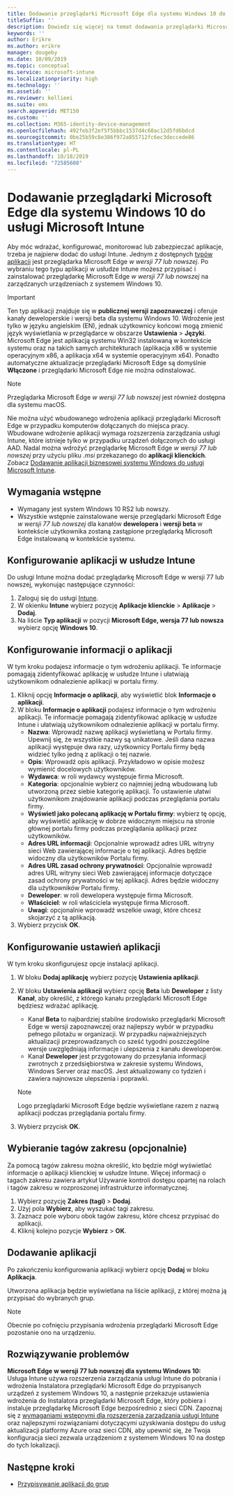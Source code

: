 ```yaml
---
title: Dodawanie przeglądarki Microsoft Edge dla systemu Windows 10 do usługi Microsoft Intune
titleSuffix: ''
description: Dowiedz się więcej na temat dodawania przeglądarki Microsoft Edge dla systemu Windows do usługi Microsoft Intune.
keywords: ''
author: Erikre
ms.author: erikre
manager: dougeby
ms.date: 10/09/2019
ms.topic: conceptual
ms.service: microsoft-intune
ms.localizationpriority: high
ms.technology: ''
ms.assetid: ''
ms.reviewer: kellieei
ms.suite: ems
search.appverid: MET150
ms.custom: ''
ms.collection: M365-identity-device-management
ms.openlocfilehash: 492feb3f2ef5f5bbbc1537d4c60ac12d5fd6bdcd
ms.sourcegitcommit: 0be25b59c8e386f972a855712fc6ec3deccede86
ms.translationtype: HT
ms.contentlocale: pl-PL
ms.lasthandoff: 10/18/2019
ms.locfileid: "72585608"
---
```

# <a name="add-microsoft-edge-for-windows-10-to-microsoft-intune"></a>Dodawanie przeglądarki Microsoft Edge dla systemu Windows 10 do usługi Microsoft Intune

Aby móc wdrażać, konfigurować, monitorować lub zabezpieczać aplikacje, trzeba je najpierw dodać do usługi Intune. Jednym z dostępnych [typów aplikacji](~/apps/apps-add.md#app-types-in-microsoft-intune) jest przeglądarka Microsoft Edge *w wersji 77 lub nowszej*. Po wybraniu tego typu aplikacji w usłudze Intune możesz przypisać i zainstalować przeglądarkę Microsoft Edge *w wersji 77 lub nowszej* na zarządzanych urządzeniach z systemem Windows 10.

> [!IMPORTANT]
> Ten typ aplikacji znajduje się w **publicznej wersji zapoznawczej** i oferuje kanały deweloperskie i wersji beta dla systemu Windows 10. Wdrożenie jest tylko w języku angielskim (EN), jednak użytkownicy końcowi mogą zmienić język wyświetlania w przeglądarce w obszarze **Ustawienia** > **Języki**. Microsoft Edge jest aplikacją systemu Win32 instalowaną w kontekście systemu oraz na takich samych architekturach (aplikacja x86 w systemie operacyjnym x86, a aplikacja x64 w systemie operacyjnym x64). Ponadto automatyczne aktualizacje przeglądarki Microsoft Edge są domyślnie **Włączone** i przeglądarki Microsoft Edge nie można odinstalować.

> [!NOTE]
> Przeglądarka Microsoft Edge *w wersji 77 lub nowszej* jest również dostępna dla systemu macOS.
> 
> Nie można użyć wbudowanego wdrożenia aplikacji przeglądarki Microsoft Edge w przypadku komputerów dołączanych do miejsca pracy. Wbudowane wdrożenie aplikacji wymaga rozszerzenia zarządzania usługi Intune, które istnieje tylko w przypadku urządzeń dołączonych do usługi AAD. Nadal można wdrożyć przeglądarkę Microsoft Edge *w wersji 77 lub nowszej* przy użyciu pliku *.msi* przekazanego do **aplikacji klienckich**. Zobacz [Dodawanie aplikacji biznesowej systemu Windows do usługi Microsoft Intune](~/apps/lob-apps-windows.md).

## <a name="prerequisites"></a>Wymagania wstępne
- Wymagany jest system Windows 10 RS2 lub nowszy.
- Wszystkie wstępnie zainstalowane wersje przeglądarki Microsoft Edge *w wersji 77 lub nowszej* dla kanałów **dewelopera** i **wersji beta** w kontekście użytkownika zostaną zastąpione przeglądarką Microsoft Edge instalowaną w kontekście systemu.

## <a name="configure-the-app-in-intune"></a>Konfigurowanie aplikacji w usłudze Intune
Do usługi Intune można dodać przeglądarkę Microsoft Edge w wersji 77 lub nowszej, wykonując następujące czynności:

1. Zaloguj się do usługi [Intune](https://go.microsoft.com/fwlink/?linkid=2090973).
2. W okienku **Intune** wybierz pozycję **Aplikacje klienckie** > **Aplikacje** > **Dodaj**.
3. Na liście **Typ aplikacji** w pozycji **Microsoft Edge, wersja 77 lub nowsza** wybierz opcję **Windows 10**.

## <a name="configure-app-information"></a>Konfigurowanie informacji o aplikacji
W tym kroku podajesz informacje o tym wdrożeniu aplikacji. Te informacje pomagają zidentyfikować aplikację w usłudze Intune i ułatwiają użytkownikom odnalezienie aplikacji w portalu firmy.

1. Kliknij opcję **Informacje o aplikacji**, aby wyświetlić blok **Informacje o aplikacji**.
2. W bloku **Informacje o aplikacji** podajesz informacje o tym wdrożeniu aplikacji. Te informacje pomagają zidentyfikować aplikację w usłudze Intune i ułatwiają użytkownikom odnalezienie aplikacji w portalu firmy.
    - **Nazwa**: Wprowadź nazwę aplikacji wyświetlaną w Portalu firmy. Upewnij się, że wszystkie nazwy są unikatowe. Jeśli dana nazwa aplikacji występuje dwa razy, użytkownicy Portalu firmy będą widzieć tylko jedną z aplikacji o tej nazwie.
    - **Opis**: Wprowadź opis aplikacji. Przykładowo w opisie możesz wymienić docelowych użytkowników.
    - **Wydawca**: w roli wydawcy występuje firma Microsoft.
    - **Kategoria**: opcjonalnie wybierz co najmniej jedną wbudowaną lub utworzoną przez siebie kategorię aplikacji. To ustawienie ułatwi użytkownikom znajdowanie aplikacji podczas przeglądania portalu firmy.
    - **Wyświetl jako polecaną aplikację w Portalu firmy**: wybierz tę opcję, aby wyświetlić aplikację w dobrze widocznym miejscu na stronie głównej portalu firmy podczas przeglądania aplikacji przez użytkowników.
    - **Adres URL informacji**: Opcjonalnie wprowadź adres URL witryny sieci Web zawierającej informacje o tej aplikacji. Adres będzie widoczny dla użytkowników Portalu firmy.
    - **Adres URL zasad ochrony prywatności**: Opcjonalnie wprowadź adres URL witryny sieci Web zawierającej informacje dotyczące zasad ochrony prywatności w tej aplikacji. Adres będzie widoczny dla użytkowników Portalu firmy.
    - **Deweloper**: w roli dewelopera występuje firma Microsoft.
    - **Właściciel**: w roli właściciela występuje firma Microsoft.
    - **Uwagi**: opcjonalnie wprowadź wszelkie uwagi, które chcesz skojarzyć z tą aplikacją.
3. Wybierz przycisk **OK**.

## <a name="configure-app-settings"></a>Konfigurowanie ustawień aplikacji
W tym kroku skonfigurujesz opcje instalacji aplikacji.

1. W bloku **Dodaj aplikację** wybierz pozycję **Ustawienia aplikacji**.
2. W bloku **Ustawienia aplikacji** wybierz opcję **Beta** lub **Deweloper** z listy **Kanał**, aby określić, z którego kanału przeglądarki Microsoft Edge będziesz wdrażać aplikację.
    - Kanał **Beta** to najbardziej stabilne środowisko przeglądarki Microsoft Edge w wersji zapoznawczej oraz najlepszy wybór w przypadku pełnego pilotażu w organizacji. W przypadku najważniejszych aktualizacji przeprowadzanych co sześć tygodni poszczególne wersje uwzględniają informacje i ulepszenia z kanału deweloperów.
    - Kanał **Deweloper** jest przygotowany do przesyłania informacji zwrotnych z przedsiębiorstwa w zakresie systemu Windows, Windows Server oraz macOS. Jest aktualizowany co tydzień i zawiera najnowsze ulepszenia i poprawki.

    > [!NOTE]
    > Logo przeglądarki Microsoft Edge będzie wyświetlane razem z nazwą aplikacji podczas przeglądania portalu firmy.

3.  Wybierz przycisk **OK**.

## <a name="select-scope-tags-optional"></a>Wybieranie tagów zakresu (opcjonalnie)
Za pomocą tagów zakresu można określić, kto będzie mógł wyświetlać informacje o aplikacji klienckiej w usłudze Intune. Więcej informacji o tagach zakresu zawiera artykuł Używanie kontroli dostępu opartej na rolach i tagów zakresu w rozproszonej infrastrukturze informatycznej.
1.  Wybierz pozycję **Zakres (tagi)**  > **Dodaj**.
2.  Użyj pola **Wybierz**, aby wyszukać tagi zakresu.
3.  Zaznacz pole wyboru obok tagów zakresu, które chcesz przypisać do aplikacji.
4.  Kliknij kolejno pozycje **Wybierz** > **OK**.

## <a name="add-the-app"></a>Dodawanie aplikacji
Po zakończeniu konfigurowania aplikacji wybierz opcję **Dodaj** w bloku **Aplikacja**. 

Utworzona aplikacja będzie wyświetlana na liście aplikacji, z której można ją przypisać do wybranych grup. 

> [!NOTE]
> Obecnie po cofnięciu przypisania wdrożenia przeglądarki Microsoft Edge pozostanie ono na urządzeniu.

## <a name="troubleshooting"></a>Rozwiązywanie problemów
**Microsoft Edge w wersji 77 lub nowszej dla systemu Windows 10:**<br>
Usługa Intune używa rozszerzenia zarządzania usługi Intune do pobrania i wdrożenia Instalatora przeglądarki Microsoft Edge do przypisanych urządzeń z systemem Windows 10, a następnie przekazuje ustawienia wdrożenia do Instalatora przeglądarki Microsoft Edge, który pobiera i instaluje przeglądarkę Microsoft Edge bezpośrednio z sieci CDN. Zapoznaj się z [wymaganiami wstępnymi dla rozszerzenia zarządzania usługi Intune](~/apps/intune-management-extension.md#prerequisites) oraz najlepszymi rozwiązaniami dotyczącymi uzyskiwania dostępu do usług aktualizacji platformy Azure oraz sieci CDN, aby upewnić się, że Twoja konfiguracja sieci zezwala urządzeniom z systemem Windows 10 na dostęp do tych lokalizacji.

## <a name="next-steps"></a>Następne kroki
- [Przypisywanie aplikacji do grup](~/apps/apps-deploy.md)
